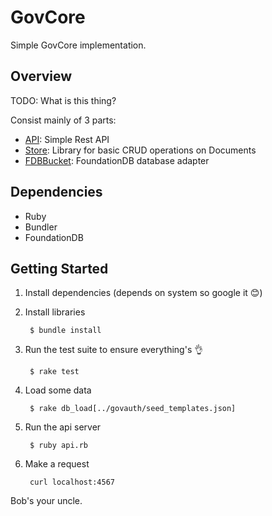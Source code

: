 # GovCore

Simple GovCore implementation.

## Overview

TODO: What is this thing?

Consist mainly of 3 parts:

- [API](api.rb): Simple Rest API
- [Store](store.rb): Library for basic CRUD operations on Documents
- [FDBBucket](fdb_bucket.rb): FoundationDB database adapter

## Dependencies

- Ruby
- Bundler
- FoundationDB

## Getting Started

1. Install dependencies (depends on system so google it 😊)

2. Install libraries

        $ bundle install

3. Run the test suite to ensure everything's 👌

        $ rake test

4. Load some data

        $ rake db_load[../govauth/seed_templates.json]

5. Run the api server

        $ ruby api.rb

6. Make a request

        curl localhost:4567

Bob's your uncle.
